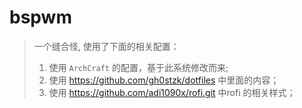 # bspwm

> 一个缝合怪, 使用了下面的相关配置：
> 1. 使用 `ArchCraft` 的配置，基于此系统修改而来;
> 2. 使用 https://github.com/gh0stzk/dotfiles 中里面的内容；
> 3. 使用  https://github.com/adi1090x/rofi.git 中rofi 的相关样式；
